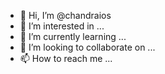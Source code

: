- 👋 Hi, I’m @chandraios
- 👀 I’m interested in ...
- 🌱 I’m currently learning ...
- 💞️ I’m looking to collaborate on ...
- 📫 How to reach me ...

<!---
chandraios/chandraios is a ✨ special ✨ repository because its `README.md` (this file) appears on your GitHub profile.
You can click the Preview link to take a look at your changes.
--->
